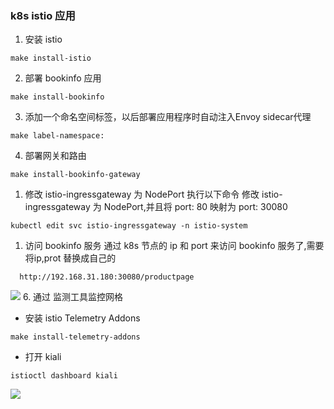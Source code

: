### k8s istio 应用


1. 安装 istio
```
make install-istio
```
2. 部署 bookinfo 应用
```
make install-bookinfo
```
3.  添加一个命名空间标签，以后部署应用程序时自动注入Envoy sidecar代理
```
make label-namespace:
```
4. 部署网关和路由
```
make install-bookinfo-gateway
```
1. 修改 istio-ingressgateway 为 NodePort
执行以下命令 修改 istio-ingressgateway 为 NodePort,并且将 port: 80 映射为 port: 30080 
``` shell
kubectl edit svc istio-ingressgateway -n istio-system
```
1. 访问 bookinfo 服务
通过 k8s 节点的 ip 和 port 来访问 bookinfo 服务了,需要将ip,prot 替换成自己的
```
  http://192.168.31.180:30080/productpage
```

![](https://qiniu.taoluyuan.com/2023/blog20230604130140.png?imageMogr2/auto-orient/thumbnail/!70p/blur/9x0/quality/75)
6. 通过 监测工具监控网格
  * 安装 istio Telemetry Addons
  ```
  make install-telemetry-addons
  ```
  * 打开 kiali
  ```
  istioctl dashboard kiali
  ```

![](https://qiniu.taoluyuan.com/2023/blog20230604134656.png?imageMogr2/auto-orient/thumbnail/!70p/blur/9x0/quality/75)

